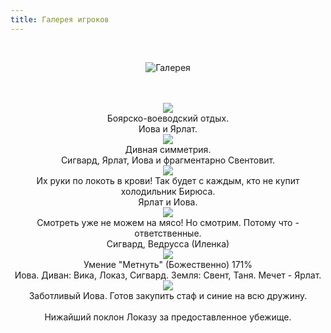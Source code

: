 ```yaml
---
title: Галерея игроков
---
```


&nbsp;

<p style='text-align: center'>
    <img src="/img/tit_gallery.jpg" alt='Галерея' />
</p>

<div align="center">

<br>
<br>
<a href="/img_gallery/kem_07/01.jpg"><img border=0 src="/img_gallery/kem_07/01_sm.jpg"></a>
<br>Боярско-воеводский отдых.
<br>Иова и Ярлат.
<br>
<a href="/img_gallery/kem_07/02.jpg"><img border=0 src="/img_gallery/kem_07/02_sm.jpg"></a>
<br>Дивная симметрия.
<br>Сигвард, Ярлат, Иова и фрагментарно Свентовит. 
<br>
<a href="/img_gallery/kem_07/03.jpg"><img border=0 src="/img_gallery/kem_07/03_sm.jpg"></a>
<br>Их руки по локоть в крови! Так будет с каждым, кто не купит холодильник Бирюса.
<br>Ярлат и Иова.
<br>
<a href="/img_gallery/kem_07/04.jpg"><img border=0 src="/img_gallery/kem_07/04_sm.jpg"></a>
<br>Смотреть уже не можем на мясо! Но смотрим. Потому что - ответственные.
<br>Сигвард, Ведрусса (Иленка)
<br>
<a href="/img_gallery/kem_07/05.jpg"><img border=0 src="/img_gallery/kem_07/05_sm.jpg"></a>
<br>Умение "Метнуть"  (Божественно) 171%
<br>Иова. Диван: Вика, Локаз, Сигвард. Земля: Свент, Таня. Мечет - Ярлат.
<br>
<a href="/img_gallery/kem_07/06.jpg"><img border=0 src="/img_gallery/kem_07/06_sm.jpg"></a>
<br>Заботливый Иова. Готов закупить стаф и синие на всю дружину.
<br>
<br>Нижайший поклон Локазу за предоставленное убежище.
